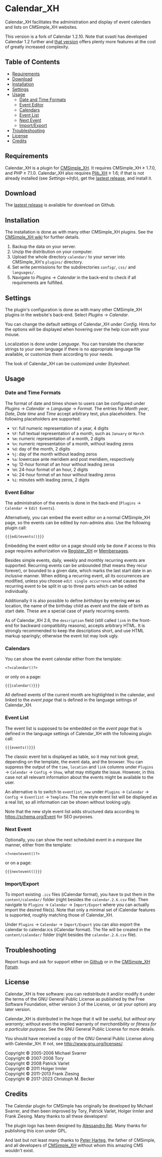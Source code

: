 # Calendar\_XH

Calendar\_XH facilitates the administration and display of event
calendars and lists on CMSimple\_XH websites.

This version is a fork of Calendar 1.2.10. Note that svasti has
developed Calendar 1.2 further and [that
version](https://github.com/cmsimple-xh/calendar) offers plenty more
features at the cost of greatly increased complexity.

## Table of Contents

  - [Requirements](#requirements)
  - [Download](#download)
  - [Installation](#installation)
  - [Settings](#settings)
  - [Usage](#usage)
    - [Date and Time Formats](#date-and-time-formats)
    - [Event Editor](#event-editor)
    - [Calendars](#calendars)
    - [Event List](#event-list)
    - [Next Event](#next-event)
    - [Import/Export](#importexport)
  - [Troubleshooting](#troubleshooting)
  - [License](#license)
  - [Credits](#credits)

## Requirements

Calendar_XH is a plugin for [CMSimple_XH](https://www.cmsimple-xh.org/).
It requires CMSimple_XH ≥ 1.7.0, and PHP ≥ 7.1.0.
Calendar_XH also requires [Plib_XH](https://github.com/cmb69/plib_xh) ≥ 1.6;
if that is not already installed (see *Settings*→*Info*),
get the [lastest release](https://github.com/cmb69/plib_xh/releases/latest),
and install it.

## Download

The [lastest release](https://github.com/cmb69/calendar_xh/releases/latest)
is available for download on Github.

## Installation

The installation is done as with many other CMSimple\_XH plugins. See
the [CMSimple\_XH
wiki](https://wiki.cmsimple-xh.org/doku.php/installation#plugins) for further
details.

1.  Backup the data on your server.
2.  Unzip the distribution on your computer.
3.  Upload the whole directory `calendar/` to your server into
    CMSimple\_XH's `plugins/` directory.
4.  Set write permissions for the subdirectories `config/`, `css/` and
    `languages/`.
5.  Navigate to *Plugins* → *Calendar* in the back-end to check if all
    requirements are fulfilled.

## Settings

The plugin's configuration is done as with many other CMSimple\_XH
plugins in the website's back-end. Select *Plugins* → *Calendar*.

You can change the default settings of Calendar\_XH under *Config*.
Hints for the options will be displayed when hovering over the help icon
with your mouse.

Localization is done under *Language*. You can translate the character
strings to your own language if there is no appropriate language file
available, or customize them according to your needs.

The look of Calendar\_XH can be customized under *Stylesheet*.

## Usage

### Date and Time Formats

The format of date and times shown to users can be configured
under *Plugins* → *Calendar* → *Language* → *Format*.
The entries for *Month year*, *Date*, *Date time* and *Time*
accept arbitrary text, plus placeholders.
The following placeholders are supported:

- `%Y`: full numeric representation of a year, 4 digits
- `%F`: full textual representation of a month, such as `January` or `March`
- `%m`: numeric representation of a month, 2 digits
- `%n`: numeric representation of a month, without leading zeros
- `%d`: day of the month, 2 digits
- `%j`: day of the month without leading zeros
- `%a`: lowercase ante meridiem and post meridiem, respectively
- `%g`: 12-hour format of an hour without leading zeros
- `%H`: 24-hour format of an hour, 2 digits
- `%G`: 24-hour format of an hour without leading zeros
- `%i`: minutes with leading zeros, 2 digits

### Event Editor

The administration of the events is done in the back-end (`Plugins` →
`Calendar` → `Edit Events`).

Alternatively, you can embed the event editor on a normal CMSimple\_XH
page, so the events can be edited by non-admins also. Use the following
plugin call:

    {{{editevents()}}}

Embedding the event editor on a page should only be done if access to
this page requires authorization via
[Register\_XH](https://github.com/cmb69/register_xh) or
[Memberpages](https://github.com/cmsimple-xh/memberpages).

Besides simple events, daily, weekly and monthly recurring events are supported.
Recurring events can be unbounded (that means they recur forever), or bounded
to a given date, which marks the last start date in an *inclusive* manner.
When editing a recurring event, all its occurrences are modified, unless you
choose `edit single occurrence` what causes the recurring event to be split in
up to three parts which can be edited individually.

Additionally it is also possible to define *birthdays* by
entering `###` as location, the name of the birthday child as event and
the date of birth as start date.  These are a special case of yearly recurring
events.

As of Calendar_XH 2.6, the `description` field (still called `link`
in the front-end for backward compatibility reasons), accepts arbitrary
HTML.  It is strongly recommended to keep the descriptions short, and
use HTML markup sparingly; otherwise the event list may look ugly.

### Calendars

You can show the event calendar either from the template:

    <?=calendar()?>

or only on a page:

    {{{calendar()}}}

All defined events of the current month are highlighted in the calendar,
and linked to the *event page* that is defined in the language settings
of Calendar\_XH.

### Event List

The event list is supposed to be embedded on the *event page* that is
defined in the language settings of Calendar\_XH with the following
plugin call:

    {{{events()}}}

The classic event list is displayed as table, so it may not look great,
depending on the template, the event data, and the browser.
You can suppress the output of the `time`, `location` and `link` columns
under `Plugins` → `Calendar` → `Config` → `Show`, what may mitigate the issue.
However, in this case not all relevant information about the events
might be available to the user.

An alternative is to switch to `eventlist_new` under
`Plugins` → `Calendar` → `Config` → `Eventlist` → `Template`.
The new style event list will be displayed as a real list, so all information
can be shown without looking ugly. 

Note that the new style event list adds structured data according to
<https://schema.org/Event> for SEO purposes.

### Next Event

Optionally, you can show the next scheduled event in a *marquee* like manner, either
from the template:

    <?=nextevent()?>

or on a page:

    {{{nextevent()}}}

### Import/Export

To import existing `.ics` files (iCalendar format), you have to put them
in the `content/calendar/` folder (right besides the `calendar.2.6.csv` file).
Then navigate to `Plugins` → `Calendar` → `Import/Export` where you can actually
import the desired file(s). Note that only a minimal set of iCalendar features
is supported, roughly matching those of Calendar_XH.

Under `Plugins` → `Calendar` → `Import/Export` you can also export the
calendar to calendar.ics (iCalendar format).  The file will be created
in the `content/calendar/` folder (right besides the `calendar.2.6.csv` file).

## Troubleshooting
Report bugs and ask for support either on [Github](https://github.com/cmb69/calendar_xh/issues)
or in the [CMSimple_XH Forum](https://cmsimpleforum.com/).

## License

Calendar\_XH is free software: you can redistribute it and/or modify
it under the terms of the GNU General Public License as published by
the Free Software Foundation, either version 3 of the License, or
(at your option) any later version.

Calendar\_XH is distributed in the hope that it will be useful,
but *without any warranty*; without even the implied warranty of
*merchantibility* or *fitness for a particular purpose*. See the
GNU General Public License for more details.

You should have received a copy of the GNU General Public License
along with Calendar\_XH.  If not, see <http://www.gnu.org/licenses/>.

Copyright © 2005-2006 Michael Svarrer  
Copyright © 2007-2008 Tory  
Copyright © 2008 Patrick Varlet  
Copyright © 2011 Holger Irmler  
Copyright © 2011-2013 Frank Ziesing  
Copyright © 2017-2023 Christoph M. Becker

## Credits

The Calendar plugin for CMSimple has originally be developed by Michael
Svarrer, and then been improved by Tory, Patrick Varlet, Holger Irmler
and Frank Ziesing. Many thanks to all these developers\!

The plugin logo has been designed by [Alessandro
Rei](http://www.mentalrey.it/). Many thanks for publishing this icon
under GPL.

And last but not least many thanks to [Peter Harteg](http://harteg.dk/),
the father of CMSimple, and all developers of
[CMSimple\_XH](http://www.cmsimple-xh.org) without whom this amazing CMS
wouldn't exist.
